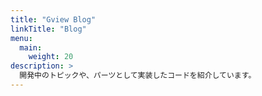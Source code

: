 ```yaml
---
title: "Gview Blog"
linkTitle: "Blog"
menu:
  main:
    weight: 20
description: >
  開発中のトピックや、パーツとして実装したコードを紹介しています。
---
```

